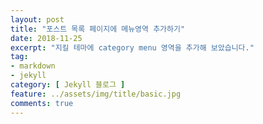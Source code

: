 ```yaml
---
layout: post
title: "포스트 목록 페이지에 메뉴영역 추가하기"
date: 2018-11-25
excerpt: "지킬 테마에 category menu 영역을 추가해 보았습니다."
tag:
- markdown
- jekyll
category: [ Jekyll 블로그 ]
feature: ../assets/img/title/basic.jpg
comments: true
---
```

